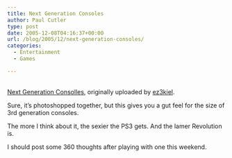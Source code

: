```yaml
---
title: Next Generation Consoles
author: Paul Cutler
type: post
date: 2005-12-08T04:16:37+00:00
url: /blog/2005/12/next-generation-consoles/
categories:
  - Entertainment
  - Games

---
```

<div class="flickr-frame">
  <a href="http://www.flickr.com/photos/42503982@N00/70941006/" title="photo sharing"><img src="https://i2.wp.com/static.flickr.com/35/70941006_26e7c04d31.jpg?w=700" class="flickr-photo" alt="" data-recalc-dims="1" /></a><br /> <br /> <span class="flickr-caption"><a href="http://www.flickr.com/photos/42503982@N00/70941006/">Next Generation Consolles</a>, originally uploaded by <a href="http://www.flickr.com/people/42503982@N00/">ez3kiel</a>.</span>
</div>

<p class="flickr-yourcomment">
  Sure, it&#8217;s photoshopped together, but this gives you a gut feel for the size of 3rd generation consoles.
</p>

The more I think about it, the sexier the PS3 gets. And the lamer Revolution is.

I should post some 360 thoughts after playing with one this weekend.